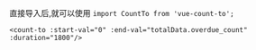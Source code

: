 直接导入后,就可以使用
`import CountTo from 'vue-count-to';`

`<count-to :start-val="0" :end-val="totalData.overdue_count" :duration="1800"/>`